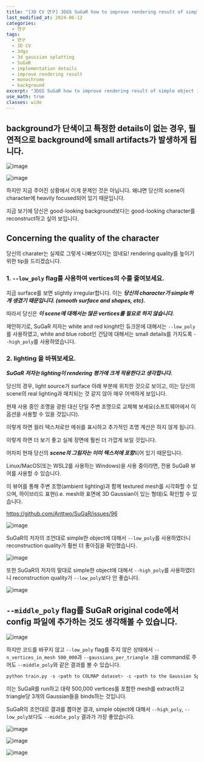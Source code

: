 ```yaml
---
title: "[3D CV 연구] 3DGS SuGaR how to improve rendering result of simple object in monochrome background"
last_modified_at: 2024-06-12
categories:
  - 연구
tags:
  - 연구
  - 3D CV
  - 3dgs
  - 3d gaussian splatting
  - SuGaR
  - implementation details
  - improve rendering result
  - monochrome
  - background
excerpt: "3DGS SuGaR how to improve rendering result of simple object in monochrome background"
use_math: true
classes: wide
---
```


## background가 단색이고 특정한 details이 없는 경우, 필연적으로 background에 small artifacts가 발생하게 됩니다.

![image](https://github.com/sandokim/sandokim.github.io/assets/74639652/9abce77a-b6e2-4e0f-9f7c-3e0548b99a67)

![image](https://github.com/sandokim/sandokim.github.io/assets/74639652/4311ab88-d58e-4fc1-a6fa-b59a5231dbec)

하지만 지금 주어진 상황에서 이게 문제인 것은 아닙니다. 왜냐면 당신의 scene이 character에 heavily focused되어 있기 때문입니다.

지금 보기에 당신은 good-looking background보다는 good-looking character를 reconstruct하고 싶어 보입니다.

## Concerning the quality of the character

당신의 charater는 실제로 그렇게 나빠보이지는 않네요! rendering quality를 높이기 위한 tip을 드리겠습니다.

### 1. `--low_poly` flag를 사용하여 vertices의 수를 줄여보세요.

지금 surface를 보면 slightly irregular합니다. 이는 ***당신의 character가 simple하게 생겼기 때문입니다. (smooth surface and shapes, etc).***

따라서 당신은 ***이 scene에 대해서는 많은 vertices를 필요로 하지 않습니다.***

제안하기로, SuGaR 저자는 white and red kinght인 듀크몬에 대해서는 `--low_poly`를 사용하였고, white and blue robot인 건담에 대해서는 small details를 가지도록 `--high_poly`를 사용하였습니다.

### 2. lighting 을 바꿔보세요.

***SuGaR 저자는 lighting이 rendering 평가에 크게 작용한다고 생각합니다.***

당신의 경우, light source가 surface 아래 부분에 위치한 것으로 보이고, 이는 당신의 scene의 real lighting과 매치되는 것 같지 않아 매우 어색하게 보입니다.

현재 사용 중인 조명을 광원 대신 단일 주변 조명으로 교체해 보세요(소프트웨어에서 이 옵션을 사용할 수 있을 것입니다). 

이렇게 하면 컬러 텍스처로만 메쉬를 표시하고 추가적인 조명 계산은 하지 않게 됩니다. 

이렇게 하면 더 보기 좋고 실제 장면에 훨씬 더 가깝게 보일 것입니다. 

어차피 현재 당신의 ***scene의 그림자는 이미 텍스처에 포함***되어 있기 때문입니다.

Linux/MacOS(또는 WSL2를 사용하는 Windows)을 사용 중이라면, 전용 SuGaR 뷰어를 사용할 수 있습니다. 

이 뷰어를 통해 주변 조명(ambient lighting)과 함께 textured mesh를 시각화할 수 있으며, 하이브리드 표현(i.e. mesh와 표면에 3D Gaussian이 있는 형태)도 확인할 수 있습니다.

https://github.com/Anttwo/SuGaR/issues/96

![image](https://github.com/sandokim/sandokim.github.io/assets/74639652/728e80d8-3ccb-4e9b-be72-79034eb729bb)

SuGaR의 저자의 조언대로 simple한 object에 대해서 `--low_poly`를 사용하였더니 reconstruction quality가 훨씬 더 좋아짐을 확인했습니다.

![image](https://github.com/sandokim/sandokim.github.io/assets/74639652/b3bc99d3-e926-473a-b820-934568d97d2f)

또한 SuGaR의 저자의 말대로 simple한 object에 대해서 `--high_poly`를 사용하였더니 reconstruction quality가 `--low_poly`보다 안 좋습니다.

![image](https://github.com/sandokim/sandokim.github.io/assets/74639652/4edcf302-c311-4983-8bb2-f071f1bae999)

## `--middle_poly` flag를 SuGaR original code에서 config 파일에 추가하는 것도 생각해볼 수 있습니다.

![image](https://github.com/sandokim/sandokim.github.io/assets/74639652/4a6d5e26-f800-47db-a053-480e4effcbbc)

하지만 코드를 바꾸지 않고 `--low_poly` flag를 주지 않은 상태에서 `--n_vertices_in_mesh 500_000`과 `--gaussians_per_triangle 3`을 command로 주어도 `--middle_poly`와 같은 결과를 볼 수 있습니다.

```python
python train.py -s <path to COLMAP dataset> -c <path to the Gaussian Splatting checkpoint> -r <"density" or "sdf"> --n_vertices_in_mesh 500_000 --gaussians_per_triangle 3
```

이는 SuGaR를 run하고 대략 500,000 vertices를 포함한 mesh를 extract하고 triangle당 3개의 Gaussian들을 binds하는 것입니다.

SuGaR의 조언대로 결과를 뽑아본 결과, simple object에 대해서 `--high_poly`, `--low_poly`보다도 `--middle_poly` 결과가 가장 좋았습니다.

![image](https://github.com/sandokim/sandokim.github.io/assets/74639652/48d6df7e-cc1f-4d26-8058-2f32fd15960f)

![image](https://github.com/sandokim/sandokim.github.io/assets/74639652/a0ab6c26-45fa-4931-ab81-ad814b775119)

![image](https://github.com/sandokim/sandokim.github.io/assets/74639652/292c0cba-b72d-406f-aa87-06a54927ee20)



